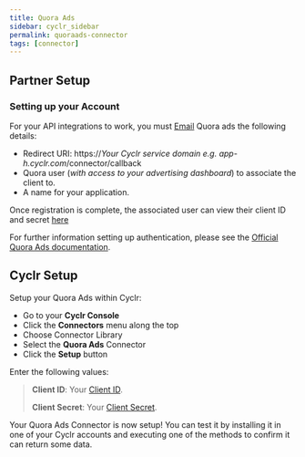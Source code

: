 ```yaml
---
title: Quora Ads
sidebar: cyclr_sidebar
permalink: quoraads-connector
tags: [connector]
---
```


## Partner Setup

### Setting up your Account

For your API integrations to work, you must [Email](ads-api-help@quora.com) Quora ads the following details:

- Redirect URI: https://*Your Cyclr service domain e.g. app-h.cyclr.com*/connector/callback
- Quora user (*with access to your advertising dashboard*) to associate the client to.
- A name for your application. 

Once registration is complete, the associated user can view their client ID and secret [here](https://www.quora.com/ads/oauth_client_data)

For further information setting up authentication, please see the [Official Quora Ads documentation](https://www.quora.com/ads/api9169a6d6e9b42452d500a61717d87d15d5fa49ec5b53030741178130#section/Authentication).

## Cyclr Setup

Setup your Quora Ads within Cyclr:

- Go to your **Cyclr Console**
- Click the **Connectors** menu along the top
- Choose Connector Library
- Select the  **Quora Ads** Connector
- Click the **Setup** button

Enter the following values:


> **Client ID**: Your [Client ID](https://www.quora.com/ads/oauth_client_data).
>
> **Client Secret**: Your [Client Secret](https://www.quora.com/ads/oauth_client_data).

Your Quora Ads Connector is now setup! You can test it by installing it in one of your Cyclr accounts and executing one of the methods to confirm it can return some data.
